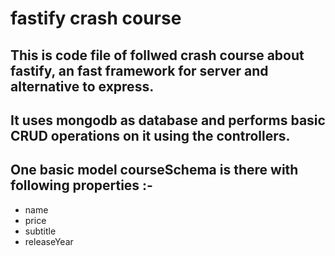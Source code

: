 # fastify crash course
## This is code file of follwed crash course about fastify, an fast framework for server and alternative to express.

## It uses mongodb as database and performs basic CRUD operations on it using the controllers. 

## One basic model courseSchema is there with following properties :-
- name
- price
- subtitle
- releaseYear
